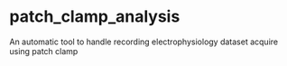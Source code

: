 # patch_clamp_analysis
An automatic tool to handle recording electrophysiology dataset acquire using patch clamp

